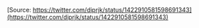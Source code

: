 [Source: https://twitter.com/diprjk/status/1422910581598691343](https://twitter.com/diprjk/status/1422910581598691343)